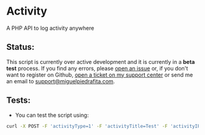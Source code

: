 # Activity
A PHP API to log activity anywhere

## Status:
This script is currently over active development and it is currently in a **beta test** process. If you find any errors, please [open an issue](https://github.com/m1guelpf/Activity/issues/new) or, if you don't want to register on Github, [open a ticket on my support center](https://support.miguelpiedrafita.com) or send me an email to [support@miguelpiedrafita.com](malito:support@miguelpiedrafita.com).

## Tests:

* You can test the script using:
```bash
curl -X POST -F 'activityType=1' -F 'activityTitle=Test' -F 'activityIP=127.0.0.1' -F 'activityUserAgent=Test' http://YOUR_URL?token=YOUR_TOKEN
```
